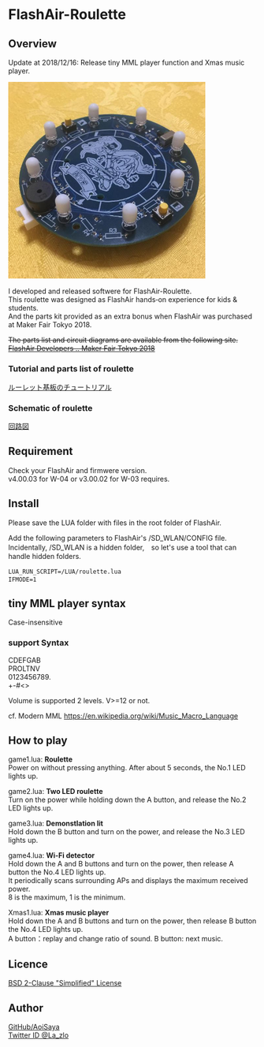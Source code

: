 # FlashAir-Roulette

## Overview
Update at 2018/12/16: Release tiny MML player function and Xmas music player.

<img src="https://raw.githubusercontent.com/AoiSaya/FlashAir-Roulette/master/img/Roulette.png" width="400">

I developed and released softwere for FlashAir-Roulette.  
This roulette was designed as FlashAir hands‐on experience for kids & students.  
And the parts kit provided as an extra bonus when FlashAir was purchased at Maker Fair Tokyo 2018.  

~~The parts list and circuit diagrams are available from the following site.  
 [FlashAir Developers .. Maker Fair Tokyo 2018](https://flashair-developers.com/ja/about/events/makerfaire2018tokyo/)~~

### Tutorial and parts list of roulette
[ルーレット基板のチュートリアル](manual/FlashAir_Tutorial_Roulette.pdf)  

### Schematic of roulette
[回路図](manual/flashair_roulette_sch.pdf)  


## Requirement

Check your FlashAir and firmwere version.  
v4.00.03 for W-04 or v3.00.02 for W-03 requires.

## Install

Please save the LUA folder with files in the root folder of FlashAir.

Add the following parameters to FlashAir's /SD_WLAN/CONFIG file.  
Incidentally, /SD_WLAN is a hidden folder,　so let's use a tool that can handle hidden folders.

    LUA_RUN_SCRIPT=/LUA/roulette.lua
    IFMODE=1

## tiny MML player syntax

Case-insensitive
### support Syntax
CDEFGAB  
PROLTNV  
0123456789.  
+-#<>  

Volume is supported 2 levels. V>=12 or not.   

cf. Modern MML https://en.wikipedia.org/wiki/Music_Macro_Language

## How to play

game1.lua: **Roulette**    
Power on without pressing anything. After about 5 seconds, the No.1 LED lights up.

game2.lua: **Two LED roulette**  
Turn on the power while holding down the A button, and release the No.2 LED lights up.

game3.lua: **Demonstlation lit**  
Hold down the B button and turn on the power, and release the No.3 LED lights up.

game4.lua: **Wi-Fi detector**  
Hold down the A and B buttons and turn on the power, then release A button the No.4 LED lights up.  
It periodically scans surrounding APs and displays the maximum received power.  
8 is the maximum, 1 is the minimum.

Xmas1.lua: **Xmas music player**  
Hold down the A and B buttons and turn on the power, then release B button the No.4 LED lights up.  
A button：replay and change ratio of sound.
B button: next music.

## Licence

[BSD 2-Clause "Simplified" License](https://github.com/AoiSaya/FlashAir-Roulette/blob/master/LICENSE)

## Author

[GitHub/AoiSaya](https://github.com/AoiSaya)  
[Twitter ID @La_zlo](https://twitter.com/La_zlo)
